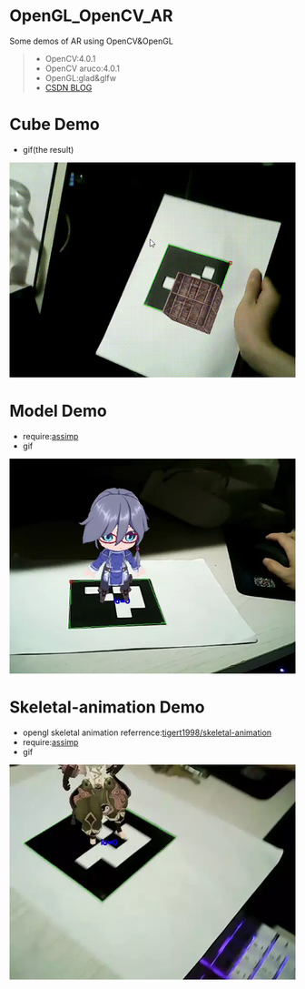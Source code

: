 # OpenGL_OpenCV_AR
Some demos of AR using OpenCV&amp;OpenGL

> - OpenCV:4.0.1
> - OpenCV aruco:4.0.1
> - OpenGL:glad&glfw
> - [CSDN BLOG](https://blog.csdn.net/qq_33446100/article/category/8832373)

# Cube Demo
 - gif(the result)
 
 ![draw cube demo](https://github.com/o0olele/OpenGL_OpenCV_AR/blob/master/Cube%20Demo/img/draw_cube.gif)
 
 # Model Demo
 - require:[assimp](https://github.com/assimp/assimp)
 - gif
 
 ![model demo](./Model%20Demo/img/model.webp)

# Skeletal-animation Demo
- opengl skeletal animation referrence:[tigert1998/skeletal-animation](https://github.com/tigert1998/skeletal-animation)
- require:[assimp](https://github.com/assimp/assimp)
- gif

![skeletal demo](./Skeletal%20Demo/img/demo.webp)
